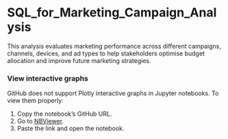 # SQL_for_Marketing_Campaign_Analysis
This analysis evaluates marketing performance across different campaigns, channels, devices, and ad types to help stakeholders optimise budget allocation and improve future marketing strategies.

### View interactive graphs
GitHub does not support Plotly interactive graphs in Jupyter notebooks. To view them properly:

1. Copy the notebook’s GitHub URL.
2. Go to [NBViewer](https://nbviewer.org).
3. Paste the link and open the notebook.
